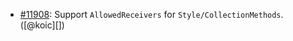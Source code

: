 * [#11908](https://github.com/rubocop/rubocop/issues/11908): Support `AllowedReceivers` for `Style/CollectionMethods`. ([@koic][])
